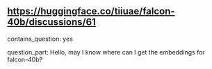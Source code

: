 ## https://huggingface.co/tiiuae/falcon-40b/discussions/61

contains_question: yes

question_part: Hello, may I know where can I get the embeddings for falcon-40b?